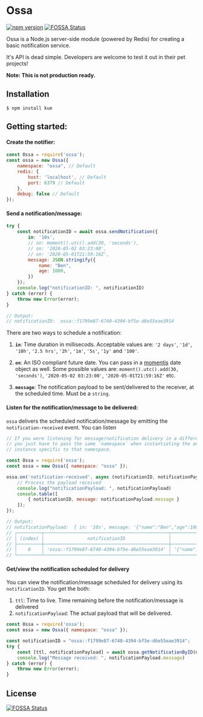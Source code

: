 # Ossa

[![npm version](https://badge.fury.io/js/ossa.svg)](https://badge.fury.io/js/ossa)
[![FOSSA Status](https://app.fossa.io/api/projects/git%2Bgithub.com%2Fbensooraj%2Fossa.svg?type=shield)](https://app.fossa.io/projects/git%2Bgithub.com%2Fbensooraj%2Fossa?ref=badge_shield)

Ossa is a Node.js server-side module (powered by Redis) for creating a basic notification service.

It's API is dead simple. Developers are welcome to test it out in their pet projects!

**Note: This is not production ready.**

## Installation

`$ npm install kue`

## Getting started:

#### Create the notifier:

```js
const Ossa = require('ossa');
const ossa = new Ossa({
    namespace: "ossa", // Default
    redis: {
        host: 'localhost', // Default
        port: 6379 // Default
    },
    debug: false // Default
});
```

#### Send a notification/message:

```js
try {
    const notificationID = await ossa.sendNotification({
        in: '10s',
        // on: moment().utc().add(30, 'seconds'),
        // on: '2020-05-02 03:23:00',
        // on: '2020-05-01T21:59:16Z',
        message: JSON.stringify({
            name: "Ben",
            age: 1000,
        })
    });
    console.log("notificationID: ", notificationID)
} catch (error) {
    throw new Error(error);
}

// Output:
// notificationID:  ossa::f1799e87-6740-4394-bf5e-d6e55eae3914
```

There are two ways to schedule a notification:
1. **`in`**: Time duration in millisecods. Acceptable values are: `'2 days'`, `'1d'`, `'10h'`, `'2.5 hrs'`, `'2h'`, `'1m'`, `'5s'`, `'1y'` and `'100'`.

2. **`on`**: An ISO compliant future date. You can pass in a [momentjs][1] date object as well. Some possible values are: `moment().utc().add(30, 'seconds')`, `'2020-05-02 03:23:00'`, `'2020-05-01T21:59:16Z'` etc.

3. **`message`**: The notification payload to be sent/delivered to the receiver, at the scheduled time. Must be a  `string`.

#### Listen for the notification/message to be delivered:

`ossa` delivers the scheduled notification/message by emitting the `notification-received` event. You can listen 

```js
// If you were listening for message/notification delivery in a different file (which in most cases you would be),
// you just have to pass the same `namespace` when instantiating the an Ossa instance. It will return cached
// instance specific to that namespace.

const Ossa = require('ossa');
const ossa = new Ossa({ namespace: "ossa" });

ossa.on('notification-received', async (notificationID, notificationPayload) => {
    // Process the payload received
    console.log("notificationPayload: ", notificationPayload)
    console.table([
        { notificationID, message: notificationPayload.message }
    ]);
});

// Output:
// notificationPayload:  { in: '10s', message: '{"name":"Ben","age":1000}' }
// ┌─────────┬──────────────────────────────────────────────┬─────────────────────────────┐
// │ (index) │                notificationID                │           message           │
// ├─────────┼──────────────────────────────────────────────┼─────────────────────────────┤
// │    0    │ 'ossa::f1799e87-6740-4394-bf5e-d6e55eae3914' │ '{"name":"Ben","age":1000}' │
// └─────────┴──────────────────────────────────────────────┴─────────────────────────────┘
```

#### Get/view the notification scheduled for delivery

You can view the notification/message scheduled for delivery using its `notificationID`. You get the both:
1. `ttl`: Time to live. Time remaining before the notification/message is delivered
2. `notificationPayload`: The actual payload that will be delivered.

```js
const Ossa = require('ossa');
const ossa = new Ossa({ namespace: "ossa" });

const notificationID = "ossa::f1799e87-6740-4394-bf5e-d6e55eae3914";
try {
    const [ttl, notificationPayload] = await ossa.getNotificationByID(notificationID);
    console.log("Message received: ", notificationPayload.message)
} catch (error) {
    throw new Error(error);
}
```



[1]: https://momentjs.com/docs/#/use-it/node-js/

## License
[![FOSSA Status](https://app.fossa.io/api/projects/git%2Bgithub.com%2Fbensooraj%2Fossa.svg?type=large)](https://app.fossa.io/projects/git%2Bgithub.com%2Fbensooraj%2Fossa?ref=badge_large)